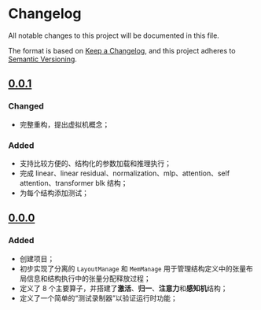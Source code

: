 # Changelog

All notable changes to this project will be documented in this file.

The format is based on [Keep a Changelog](https://keepachangelog.com/en/1.1.0/),
and this project adheres to [Semantic Versioning](https://semver.org/spec/v2.0.0.html).

## [0.0.1]

### Changed

- 完整重构，提出虚拟机概念；

### Added

- 支持比较方便的、结构化的参数加载和推理执行；
- 完成 linear、linear residual、normalization、mlp、attention、self attention、transformer blk 结构；
- 为每个结构添加测试；

## [0.0.0]

### Added

- 创建项目；
- 初步实现了分离的 `LayoutManage` 和 `MemManage` 用于管理结构定义中的张量布局信息和结构执行中的张量分配释放过程；
- 定义了 8 个主要算子，并搭建了**激活**、**归一**、**注意力**和**感知机**结构；
- 定义了一个简单的“测试录制器”以验证运行时功能；

[0.0.1]: https://github.com/YdrMaster/InfiniNN/releases/tag/v0.0.1
[0.0.0]: https://github.com/YdrMaster/InfiniNN/releases/tag/v0.0.0

